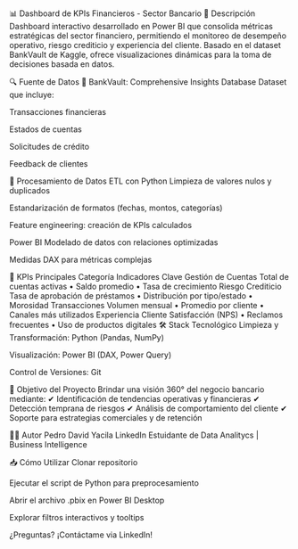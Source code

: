 📊 Dashboard de KPIs Financieros - Sector Bancario
🌟 Descripción
Dashboard interactivo desarrollado en Power BI que consolida métricas estratégicas del sector financiero, permitiendo el monitoreo de desempeño operativo, riesgo crediticio y experiencia del cliente. Basado en el dataset BankVault de Kaggle, ofrece visualizaciones dinámicas para la toma de decisiones basada en datos.

🔍 Fuente de Datos
🔗 BankVault: Comprehensive Insights Database
Dataset que incluye:

Transacciones financieras

Estados de cuentas

Solicitudes de crédito

Feedback de clientes

🧹 Procesamiento de Datos
ETL con Python
Limpieza de valores nulos y duplicados

Estandarización de formatos (fechas, montos, categorías)

Feature engineering: creación de KPIs calculados

Power BI
Modelado de datos con relaciones optimizadas

Medidas DAX para métricas complejas

📌 KPIs Principales
Categoría	Indicadores Clave
Gestión de Cuentas	Total de cuentas activas • Saldo promedio • Tasa de crecimiento
Riesgo Crediticio	Tasa de aprobación de préstamos • Distribución por tipo/estado • Morosidad
Transacciones	Volumen mensual • Promedio por cliente • Canales más utilizados
Experiencia Cliente	Satisfacción (NPS) • Reclamos frecuentes • Uso de productos digitales
🛠 Stack Tecnológico
Limpieza y Transformación: Python (Pandas, NumPy)

Visualización: Power BI (DAX, Power Query)

Control de Versiones: Git

🎯 Objetivo del Proyecto
Brindar una visión 360° del negocio bancario mediante:
✔ Identificación de tendencias operativas y financieras
✔ Detección temprana de riesgos
✔ Análisis de comportamiento del cliente
✔ Soporte para estrategias comerciales y de retención

👨‍💻 Autor
Pedro David Yacila
LinkedIn
Estuidante de Data Analitycs | Business Intelligence

📥 Cómo Utilizar
Clonar repositorio

Ejecutar el script de Python para preprocesamiento

Abrir el archivo .pbix en Power BI Desktop

Explorar filtros interactivos y tooltips

¿Preguntas? ¡Contáctame via LinkedIn!
